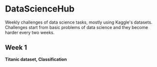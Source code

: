 # DataScienceHub
Weekly challenges of data science tasks, mostly using Kaggle's datasets. Challenges start from basic problems of data science and they become harder every two weeks.
## Week 1
**Titanic dataset, Classification**

